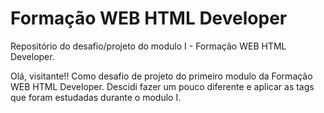 # Formação WEB HTML Developer
Repositório do desafio/projeto do modulo I - Formação WEB HTML Developer.

Olá, visitante!! 
Como desafio de projeto do primeiro modulo da Formação WEB HTML Developer. Descidi fazer um pouco diferente e aplicar as tags que foram estudadas durante o modulo I.